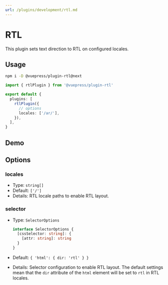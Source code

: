 ```yaml
---
url: /plugins/development/rtl.md
---
```

# RTL

This plugin sets text direction to RTL on configured locales.

## Usage

```bash
npm i -D @vuepress/plugin-rtl@next
```

```ts title=".vuepress/config.ts"
import { rtlPlugin } from '@vuepress/plugin-rtl'

export default {
  plugins: [
    rtlPlugin({
      // options
      locales: ['/ar/'],
    }),
  ],
}
```

## Demo

## Options

### locales

* Type: `string[]`
* Default: `['/']`
* Details: RTL locale paths to enable RTL layout.

### selector

* Type: `SelectorOptions`

  ```ts
  interface SelectorOptions {
    [cssSelector: string]: {
      [attr: string]: string
    }
  }
  ```

* Default: `{ 'html': { dir: 'rtl' } }`

* Details: Selector configuration to enable RTL layout. The default settings mean that the `dir` attribute of the `html` element will be set to `rtl` in RTL locales.
